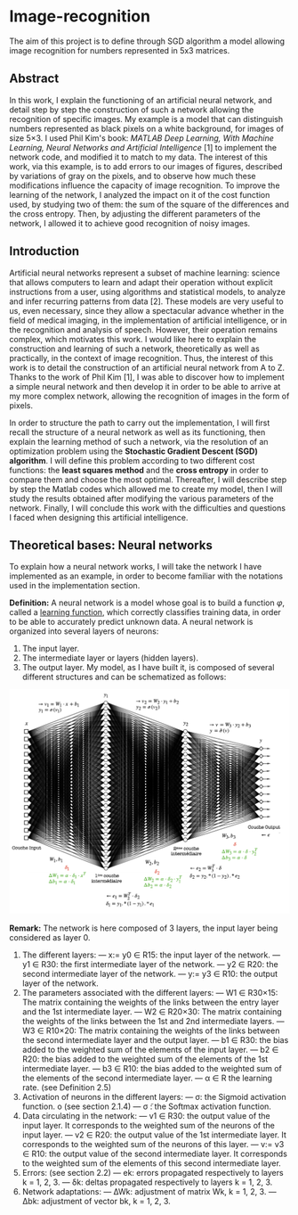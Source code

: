 # Image-recognition
The aim of this project is to define through SGD algorithm a model allowing image recognition for numbers represented in 5x3 matrices.

## Abstract
In this work, I explain the functioning of an artificial neural network, and detail step by step the construction of such a network allowing the recognition of specific images. 
My example is a model that can distinguish numbers represented as black pixels on a white background, for images of size 5×3. 
I used Phil Kim's book: *MATLAB Deep Learning, With Machine Learning, Neural Networks and Artificial Intelligence* [1] to implement the network code, and modified it to match to my data.
The interest of this work, via this example, is to add errors to our images of figures, described by variations of gray on the pixels, and to observe how much these modifications influence the capacity of image recognition. 
To improve the learning of the network, I analyzed the impact on it of the cost function used, by studying two of them: the sum of the square of the differences and the cross entropy. 
Then, by adjusting the different parameters of the network, I allowed it to achieve good recognition of noisy images.

## Introduction
Artificial neural networks represent a subset of machine learning: science that allows computers to learn and adapt their operation without explicit instructions from a user, using algorithms and statistical models, to analyze and infer recurring patterns from data [2]. These models are very useful to us, even necessary, since they allow a spectacular advance whether in the field of medical imaging, in the implementation of artificial intelligence, or in the recognition and analysis of speech. However, their operation remains complex, which motivates this work. 
I would like here to explain the construction and learning of such a network, theoretically as well as practically, in the context of image recognition. Thus, the interest of this work is to detail the construction of an artificial neural network from A to Z. Thanks to the work of Phil Kim [1], I was able to discover how to implement a simple neural network and then develop it in order to be able to arrive at my more complex network, allowing the recognition of images in the form of pixels.


In order to structure the path to carry out the implementation, I will first recall the structure of a neural network as well as its functioning, then explain the learning method of such a network, via the resolution of an optimization problem using the **Stochastic Gradient Descent (SGD) algorithm**. I will define this problem according to two different cost functions: the **least squares method** and the **cross entropy** in order to compare them and choose the most optimal. Thereafter, I will describe step by step the Matlab codes which allowed me to create my model, then I will study the results obtained after modifying the various parameters of the network. Finally, I will conclude this work with the difficulties and questions I faced when designing this artificial intelligence.

## Theoretical bases: Neural networks
To explain how a neural network works, I will take the network I have implemented as an example, in order to become familiar with the notations used in  the implementation section.


**Definition:** A neural network is a model whose goal is to build a function *φ*, called a <ins>learning function</ins>, which correctly classifies training data, in order to be able to accurately predict unknown data.
A neural network is organized into several layers of neurons: 
1. The input layer.
2. The intermediate layer or layers (hidden layers).
3. The output layer.
My model, as I have built it, is composed of several different structures and can be schematized as follows:

![Representation of my neural network.](https://github.com/vsliki/Image-recognition/blob/main/NN.png)

**Remark:** The network is here composed of 3 layers, the input layer
being considered as layer 0.

1. The different layers:
       — x:= y0 ∈ R15: the input layer of the network.
  — y1 ∈ R30: the first intermediate layer of the network. 
  — y2 ∈ R20: the second intermediate layer of the network. 
  — y:= y3 ∈ R10: the output layer of the network.
2. The parameters associated with the different layers:
  — W1 ∈ R30×15: The matrix containing the weights of the links between the entry layer and the 1st intermediate layer.
  — W2 ∈ R20×30: The matrix containing the weights of the links between the 1st and 2nd intermediate layers.
  — W3 ∈ R10×20: The matrix containing the weights of the links between the second intermediate layer and the output layer.
  — b1 ∈ R30: the bias added to the weighted sum of the elements of the input layer.
  — b2 ∈ R20: the bias added to the weighted sum of the elements of the 1st intermediate layer.
  — b3 ∈ R10: the bias added to the weighted sum of the elements of the second intermediate layer.
  — α ∈ R the learning rate. (see Definition 2.5)
3. Activation of neurons in the different layers:
  — σ: the Sigmoid activation function. o (see section 2.1.4) 
  — σ ̃: the Softmax activation function.
4. Data circulating in the network:
  — v1 ∈ R30: the output value of the input layer. It corresponds to the weighted sum of the neurons of the input layer.
  — v2 ∈ R20: the output value of the 1st intermediate layer. It corresponds to the weighted sum of the neurons of this layer.
  — v:= v3 ∈ R10: the output value of the second intermediate layer. It corresponds to the weighted sum of the elements of this second intermediate layer.
5. Errors: (see section 2.2)
  — ek: errors propagated respectively to layers k = 1, 2, 3. 
  — δk: deltas propagated respectively to layers k = 1, 2, 3.
6. Network adaptations:
  — ∆Wk: adjustment of matrix Wk, k = 1, 2, 3. 
  — ∆bk: adjustment of vector bk, k = 1, 2, 3.


